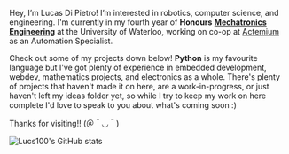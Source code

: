Hey, I’m Lucas Di Pietro! I’m interested in robotics, computer science, and engineering. I'm currently in my fourth year of **Honours** [**Mechatronics Engineering**](https://uwaterloo.ca/future-students/programs/mechatronics-engineering) at the University of Waterloo, working on co-op at [Actemium](https://www.actemium.ca/) as an Automation Specialist.

Check out some of my projects down below! **Python** is my favourite language but I've got plenty of experience in embedded development, webdev, mathematics projects, and electronics as a whole. There's plenty of projects that haven't made it on here, are a work-in-progress, or just haven't left my ideas folder yet, so while I try to keep my work on here complete I'd love to speak to you about what's coming soon :)

Thanks for visiting!! (＠＾◡＾)

![Lucs100's GitHub stats](https://github-readme-stats.vercel.app/api?username=lucs100&show_icons=true&theme=transparent&count_private=true&hide_rank=true&include_all_commits=true)
